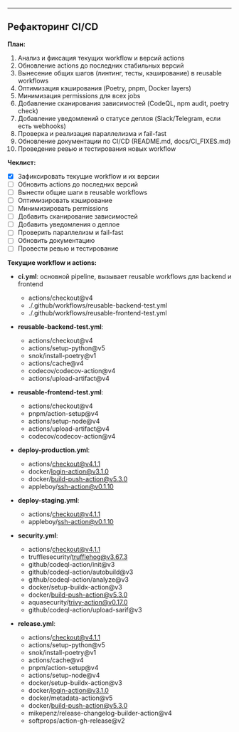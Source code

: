 ---
## Рефакторинг CI/CD

**План:**
1. Анализ и фиксация текущих workflow и версий actions
2. Обновление actions до последних стабильных версий
3. Вынесение общих шагов (линтинг, тесты, кэширование) в reusable workflows
4. Оптимизация кэширования (Poetry, pnpm, Docker layers)
5. Минимизация permissions для всех jobs
6. Добавление сканирования зависимостей (CodeQL, npm audit, poetry check)
7. Добавление уведомлений о статусе деплоя (Slack/Telegram, если есть webhooks)
8. Проверка и реализация параллелизма и fail-fast
9. Обновление документации по CI/CD (README.md, docs/CI_FIXES.md)
10. Проведение ревью и тестирования новых workflow

**Чеклист:**
- [x] Зафиксировать текущие workflow и их версии
- [ ] Обновить actions до последних версий
- [ ] Вынести общие шаги в reusable workflows
- [ ] Оптимизировать кэширование
- [ ] Минимизировать permissions
- [ ] Добавить сканирование зависимостей
- [ ] Добавить уведомления о деплое
- [ ] Проверить параллелизм и fail-fast
- [ ] Обновить документацию
- [ ] Провести ревью и тестирование

**Текущие workflow и actions:**

- **ci.yml**: основной pipeline, вызывает reusable workflows для backend и frontend
  - actions/checkout@v4
  - ./.github/workflows/reusable-backend-test.yml
  - ./.github/workflows/reusable-frontend-test.yml

- **reusable-backend-test.yml**:
  - actions/checkout@v4
  - actions/setup-python@v5
  - snok/install-poetry@v1
  - actions/cache@v4
  - codecov/codecov-action@v4
  - actions/upload-artifact@v4

- **reusable-frontend-test.yml**:
  - actions/checkout@v4
  - pnpm/action-setup@v4
  - actions/setup-node@v4
  - actions/upload-artifact@v4
  - codecov/codecov-action@v4

- **deploy-production.yml**:
  - actions/checkout@v4.1.1
  - docker/login-action@v3.1.0
  - docker/build-push-action@v5.3.0
  - appleboy/ssh-action@v0.1.10

- **deploy-staging.yml**:
  - actions/checkout@v4.1.1
  - appleboy/ssh-action@v0.1.10

- **security.yml**:
  - actions/checkout@v4.1.1
  - trufflesecurity/trufflehog@v3.67.3
  - github/codeql-action/init@v3
  - github/codeql-action/autobuild@v3
  - github/codeql-action/analyze@v3
  - docker/setup-buildx-action@v3
  - docker/build-push-action@v5.3.0
  - aquasecurity/trivy-action@v0.17.0
  - github/codeql-action/upload-sarif@v3

- **release.yml**:
  - actions/checkout@v4.1.1
  - actions/setup-python@v5
  - snok/install-poetry@v1
  - actions/cache@v4
  - pnpm/action-setup@v4
  - actions/setup-node@v4
  - docker/setup-buildx-action@v3
  - docker/login-action@v3.1.0
  - docker/metadata-action@v5
  - docker/build-push-action@v5.3.0
  - mikepenz/release-changelog-builder-action@v4
  - softprops/action-gh-release@v2

